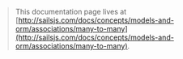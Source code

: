 > This documentation page lives at [http://sailsjs.com/docs/concepts/models-and-orm/associations/many-to-many](http://sailsjs.com/docs/concepts/models-and-orm/associations/many-to-many).
